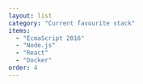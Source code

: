 ```yaml
---
layout: list
category: "Current favourite stack"
items:
  - "EcmaScript 2016"
  - "Node.js"
  - "React"
  - "Docker"
order: 4
---
```


